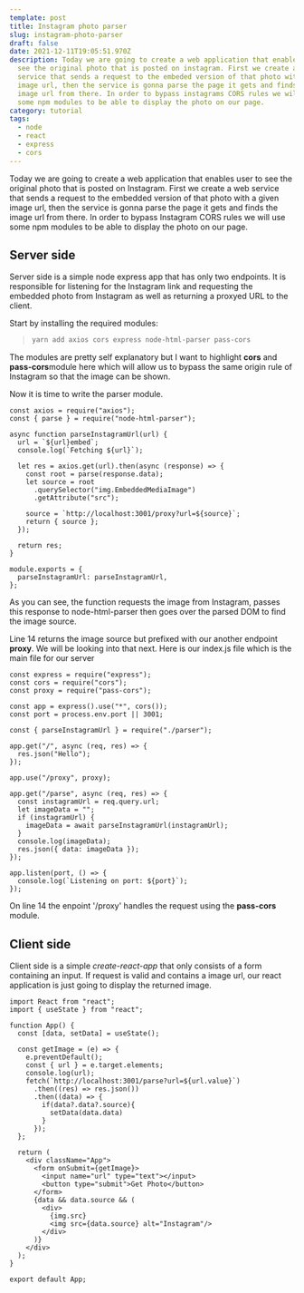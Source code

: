 ```yaml
---
template: post
title: Instagram photo parser
slug: instagram-photo-parser
draft: false
date: 2021-12-11T19:05:51.970Z
description: Today we are going to create a web application that enables user to
  see the original photo that is posted on instagram. First we create a web
  service that sends a request to the embeded version of that photo with a given
  image url, then the service is gonna parse the page it gets and finds the
  image url from there. In order to bypass instagrams CORS rules we will use
  some npm modules to be able to display the photo on our page.
category: tutorial
tags:
  - node
  - react
  - express
  - cors
---
```



Today we are going to create a web application that enables user to see the original photo that is posted on Instagram. First we create a web service that sends a request to the embedded version of that photo with a given image url, then the service is gonna parse the page it gets and finds the image url from there. In order to bypass Instagram CORS rules we will use some npm modules to be able to display the photo on our page.

## Server side

Server side is a simple node express app that has only two endpoints. It is responsible for listening for the Instagram link and requesting the embedded photo from Instagram as well as returning a proxyed URL to the client.

Start by installing the required modules:

> ```javascript
> yarn add axios cors express node-html-parser pass-cors
> ```

The modules are pretty self explanatory but I want to highlight **cors** and **pass-cors**module here which will allow us to bypass the same origin rule of Instagram so that the image can be shown.

Now it is time to write the parser module.

```
const axios = require("axios");
const { parse } = require("node-html-parser");

async function parseInstagramUrl(url) {
  url = `${url}embed`;
  console.log(`Fetching ${url}`);

  let res = axios.get(url).then(async (response) => {
    const root = parse(response.data);
    let source = root
      .querySelector("img.EmbeddedMediaImage")
      .getAttribute("src");

    source = `http://localhost:3001/proxy?url=${source}`;
    return { source };
  });

  return res;
}

module.exports = {
  parseInstagramUrl: parseInstagramUrl,
};
```

As you can see, the function requests the image from Instagram, passes this response to node-html-parser then goes over the parsed DOM to find the image source.

Line 14 returns the image source but prefixed with our another endpoint **proxy**. We will be looking into that next. Here is our index.js file which is the main file for our server

```
const express = require("express");
const cors = require("cors");
const proxy = require("pass-cors");

const app = express().use("*", cors());
const port = process.env.port || 3001;

const { parseInstagramUrl } = require("./parser");

app.get("/", async (req, res) => {
  res.json("Hello");
});

app.use("/proxy", proxy);

app.get("/parse", async (req, res) => {
  const instagramUrl = req.query.url;
  let imageData = "";
  if (instagramUrl) {
    imageData = await parseInstagramUrl(instagramUrl);
  }
  console.log(imageData);
  res.json({ data: imageData });
});

app.listen(port, () => {
  console.log(`Listening on port: ${port}`);
});
```

On line 14 the enpoint '/proxy' handles the request using the **pass-cors** module.



## Client side

Client side is a simple *create-react-app* that only consists of a form containing an input. If request is valid and contains a image url, our react application is just going to display the returned image.

```
import React from "react";
import { useState } from "react";

function App() {
  const [data, setData] = useState();

  const getImage = (e) => {
    e.preventDefault();
    const { url } = e.target.elements;
    console.log(url);
    fetch(`http://localhost:3001/parse?url=${url.value}`)
      .then((res) => res.json())
      .then((data) => {
        if(data?.data?.source){
          setData(data.data)
        }
      });
  };

  return (
    <div className="App">
      <form onSubmit={getImage}>
        <input name="url" type="text"></input>
        <button type="submit">Get Photo</button>
      </form>
      {data && data.source && (
        <div>
          {img.src}
          <img src={data.source} alt="Instagram"/>
        </div>
      )}
    </div>
  );
}

export default App;

```